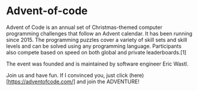 # Advent-of-code

Advent of Code is an annual set of Christmas-themed computer programming challenges that follow an Advent calendar. It has been running since 2015.
The programming puzzles cover a variety of skill sets and skill levels and can be solved using any programming language. Participants also compete based on speed on both global and private leaderboards.[1]

The event was founded and is maintained by software engineer Eric Wastl. 

Join us and have fun. If I convinced you, just click (here)[https://adventofcode.com/] and join the ADVENTURE!
